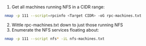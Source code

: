 1. Get all machines running NFS in a CIDR range:
```bash
nmap -p 111 --script=rpcinfo <Target CIDR> -oG rpc-machines.txt
```
2. Wittle rpc-machines.txt down to just those running NFS
3. Enumerate the NFS services floating about:
```bash
nmap -p 111 --script nfs* -iL nfs-machines.txt
```
